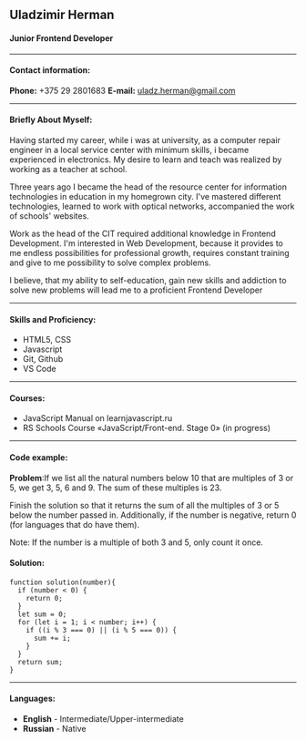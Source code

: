 ## Uladzimir Herman
#### Junior Frontend Developer
***
#### Contact information:

**Phone:** +375 29 2801683
**E-mail:** uladz.herman@gmail.com

---

#### Briefly About Myself:
Having started my career, while i was at university, as a computer repair engineer in a local service center with minimum skills, i became experienced in electronics. My desire to learn and teach was realized by working as a teacher at school.

Three years ago  I became the head of the resource center for information technologies in education in my homegrown city. I've mastered different technologies, learned to work with optical networks, accompanied the work of schools' websites.

Work as the head of the CIT required additional knowledge in Frontend Development. I'm interested in Web Development, because it provides to me endless possibilities for professional growth, requires constant training and give to me possibility to solve complex problems.

I believe, that my ability to self-education, gain new skills and addiction to solve new problems will lead me to a proficient Frontend Developer

---

#### Skills and Proficiency:

* HTML5, CSS
* Javascript
* Git, Github
* VS Code

---

#### Courses: 
* JavaScript Manual on learnjavascript.ru
* RS Schools Course «JavaScript/Front-end. Stage 0» (in progress)

---

#### Code example:
**Problem**:If we list all the natural numbers below 10 that are multiples of 3 or 5, we get 3, 5, 6 and 9. The sum of these multiples is 23.

Finish the solution so that it returns the sum of all the multiples of 3 or 5 below the number passed in. Additionally, if the number is negative, return 0 (for languages that do have them).

Note: If the number is a multiple of both 3 and 5, only count it once.
#### Solution:
```
function solution(number){
  if (number < 0) {
    return 0;
  }
  let sum = 0;
  for (let i = 1; i < number; i++) {
    if ((i % 3 === 0) || (i % 5 === 0)) {
      sum += i;
    }
  }
  return sum;
}
```
---

#### Languages:

* **English** - Intermediate/Upper-intermediate
* **Russian** - Native